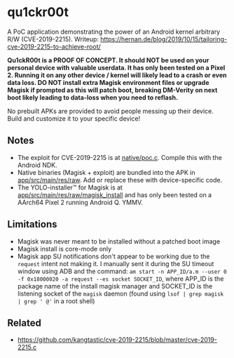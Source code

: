 # qu1ckr00t
A PoC application demonstrating the power of an Android kernel arbitrary R/W (CVE-2019-2215). Writeup: https://hernan.de/blog/2019/10/15/tailoring-cve-2019-2215-to-achieve-root/

**Qu1ckR00t is a PROOF OF CONCEPT. It should NOT be used on your personal device with valuable userdata. It has only been tested on a Pixel 2. Running it on any other device / kernel will likely lead to a crash or even data loss. DO NOT install extra Magisk environment files or upgrade Magisk if prompted as this will patch boot, breaking DM-Verity on next boot likely leading to data-loss when you need to reflash.**

No prebuilt APKs are provided to avoid people messing up their device. Build and customize it to your specific device!

## Notes
* The exploit for CVE-2019-2215 is at [native/poc.c](https://github.com/grant-h/qu1ckr00t/blob/master/native/poc.c). Compile this with the Android NDK.
* Native binaries (Magisk + exploit) are bundled into the APK in [app/src/main/res/raw](https://github.com/grant-h/qu1ckr00t/tree/master/app/src/main/res/raw). Add or replace these with device-specific code.
* The YOLO-installer&trade; for Magisk is at [app/src/main/res/raw/magisk_install](https://github.com/grant-h/qu1ckr00t/blob/master/app/src/main/res/raw/magisk_install) and has only been tested on a AArch64 Pixel 2 running Android Q. YMMV.

## Limitations
* Magisk was never meant to be installed without a patched boot image
* Magisk install is core-mode only
* Magisk app SU notifications don't appear to be working due to the `request` intent not making it. I manually sent it during the SU timeout window using ADB and the command: `am start -n APP_ID/a.m --user 0 -f 0x18000020 -a request --es socket SOCKET_ID`, where APP_ID is the package name of the install magisk manager and SOCKET_ID is the listening socket of the `magisk` daemon (found using `lsof | grep magisk | grep ' @'` in a root shell)

## Related
* https://github.com/kangtastic/cve-2019-2215/blob/master/cve-2019-2215.c
